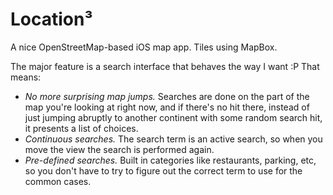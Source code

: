 Location³
=========

A nice OpenStreetMap-based iOS map app. Tiles using MapBox.

The major feature is a search interface that behaves the way I want :P That means:

- *No more surprising map jumps.* Searches are done on the part of the map you're looking at right now, and if there's no hit there, instead of just jumping abruptly to another continent with some random search hit, it presents a list of choices. 
- *Continuous searches.* The search term is an active search, so when you move the view the search is performed again.
- *Pre-defined searches.* Built in categories like restaurants, parking, etc, so you don't have to try to figure out the correct term to use for the common cases.